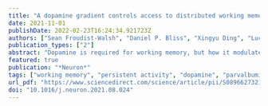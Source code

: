 ```yaml
---
title: "A dopamine gradient controls access to distributed working memory in the large-scale monkey cortex"
date: 2021-11-01
publishDate: 2022-02-23T16:24:34.921723Z
authors: ["Sean Froudist-Walsh", "Daniel P. Bliss", "Xingyu Ding", "Lucija Rapan", "Meiqi Niu", "Kenneth Knoblauch", "Karl Zilles", "Henry Kennedy", "Nicola Palomero-Gallagher", "Xiao-Jing Wang"]
publication_types: ["2"]
abstract: "Dopamine is required for working memory, but how it modulates the large-scale cortex is unknown. Here, we report that dopamine receptor density per neuron, measured by autoradiography, displays a macroscopic gradient along the macaque cortical hierarchy. This gradient is incorporated in a connectome-based large-scale cortex model endowed with multiple neuron types. The model captures an inverted U-shaped dependence of working memory on dopamine and spatial patterns of persistent activity observed in over 90 experimental studies. Moreover, we show that dopamine is crucial for filtering out irrelevant stimuli by enhancing inhibition from dendrite-targeting interneurons. Our model revealed that an activity-silent memory trace can be realized by facilitation of inter-areal connections and that adjusting cortical dopamine induces a switch from this internal memory state to distributed persistent activity. Our work represents a cross-level understanding from molecules and cell types to recurrent circuit dynamics underlying a core cognitive function distributed across the primate cortex."
featured: true
publication: "*Neuron*"
tags: ["working memory", "persistent activity", "dopamine", "parvalbumin", "somatostatin", "VIP", "activity-silent", "calbindin", "calretinin", "short-term synaptic plasticity"]
url_pdf: "https://www.sciencedirect.com/science/article/pii/S0896627321006218"
doi: "10.1016/j.neuron.2021.08.024"
---
```


